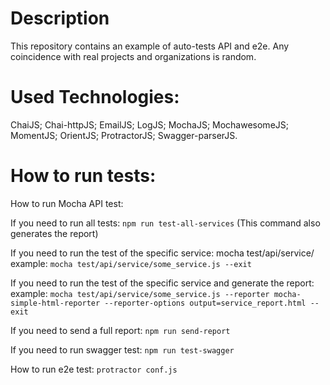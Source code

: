 # Description
This repository contains an example of auto-tests API and e2e. Any coincidence with real projects and organizations is random.

# Used Technologies:
ChaiJS; Chai-httpJS; EmailJS; LogJS; MochaJS; MochawesomeJS; MomentJS; OrientJS; ProtractorJS; Swagger-parserJS.

# How to run tests:
How to run Mocha API test:

If you need to run all tests:
`npm run test-all-services`
(This command also generates the report)

If you need to run the test of the specific service:
mocha test/api/service/<here name of the service>
example:
`mocha test/api/service/some_service.js --exit`

If you need to run the test of the specific service and generate the report:
example:
`mocha test/api/service/some_service.js --reporter mocha-simple-html-reporter --reporter-options output=service_report.html --exit`

If you need to send a full report:
`npm run send-report`

If you need to run swagger test:
`npm run test-swagger`

How to run e2e test:
`protractor conf.js`
